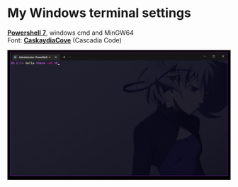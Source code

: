 # My Windows terminal settings
**[Powershell 7](https://github.com/PowerShell/PowerShell)**, windows cmd and MinGW64
<br>Font: **[CaskaydiaCove](https://www.nerdfonts.com/)** (Cascadia Code)

![Screenshot](https://github.com/Shikistrafe/windows-terminal/blob/master/prtsc.PNG "Screenshot")

